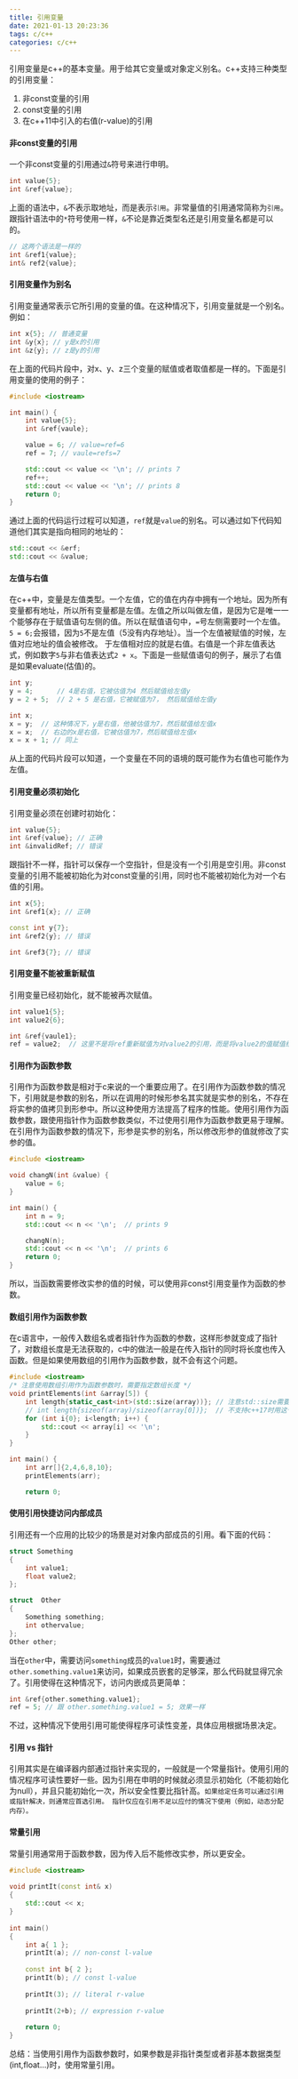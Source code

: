 ```yaml
---
title: 引用变量
date: 2021-01-13 20:23:36
tags: c/c++
categories: c/c++
---
```

引用变量是c++的基本变量。用于给其它变量或对象定义别名。c++支持三种类型的引用变量：
1. 非const变量的引用
2. const变量的引用
3. 在c++11中引入的右值(r-value)的引用
<!-- more -->

#### 非const变量的引用
一个非const变量的引用通过`&`符号来进行申明。
```c++
int value{5};
int &ref{value};
```
上面的语法中，`&`不表示取地址，而是表示`引用`。非常量值的引用通常简称为`引用`。跟指针语法中的`*`符号使用一样，`&`不论是靠近类型名还是引用变量名都是可以的。
```c++
// 这两个语法是一样的
int &ref1{value};
int& ref2{value};
```

#### 引用变量作为别名
引用变量通常表示它所引用的变量的值。在这种情况下，引用变量就是一个别名。例如：
```c++
int x{5}; // 普通变量
int &y{x}; // y是x的引用
int &z{y}; // z是y的引用
```
在上面的代码片段中，对x、y、z三个变量的赋值或者取值都是一样的。下面是引用变量的使用的例子：
```c++
#include <iostream>

int main() {
    int value{5};
    int &ref{vaule};

    value = 6; // value=ref=6
    ref = 7; // vaule=refs=7

    std::cout << value << '\n'; // prints 7
    ref++;
    std::cout << value << '\n'; // prints 8
    return 0;
}
```
通过上面的代码运行过程可以知道，`ref`就是`value`的别名。可以通过如下代码知道他们其实是指向相同的地址的：
```c++
std::cout << &erf;
std::cout << &value;
```
#### 左值与右值
在c++中，变量是左值类型。一个左值，它的值在内存中拥有一个地址。因为所有变量都有地址，所以所有变量都是左值。左值之所以叫做左值，是因为它是唯一一个能够存在于赋值语句左侧的值。所以在赋值语句中，`=`号左侧需要时一个左值。`5 = 6;`会报错，因为`5`不是左值（5没有内存地址）。当一个左值被赋值的时候，左值对应地址的值会被修改。
于左值相对应的就是右值。右值是一个非左值表达式，例如数字`5`与非右值表达式`2 + x`。下面是一些赋值语句的例子，展示了右值是如果evaluate(估值)的。
```c++
int y;
y = 4;      // 4是右值，它被估值为4 然后赋值给左值y
y = 2 + 5;  // 2 + 5 是右值，它被赋值为7， 然后赋值给左值y

int x;
x = y;  // 这种情况下，y是右值，他被估值为7，然后赋值给左值x
x = x;  // 右边的x是右值，它被估值为7，然后赋值给左值x
x = x + 1; // 同上
```
从上面的代码片段可以知道，一个变量在不同的语境的既可能作为右值也可能作为左值。

#### 引用变量必须初始化
引用变量必须在创建时初始化：
```c++
int value{5};
int &ref{value}; // 正确
int &invalidRef; // 错误
```
跟指针不一样，指针可以保存一个空指针，但是没有一个引用是空引用。非const变量的引用不能被初始化为对const变量的引用，同时也不能被初始化为对一个右值的引用。
```c++
int x{5};
int &ref1{x}; // 正确

const int y{7};
int &ref2{y}; // 错误

int &ref3{7}; // 错误
```

#### 引用变量不能被重新赋值
引用变量已经初始化，就不能被再次赋值。
```c++
int value1{5};
int value2{6};

int &ref{vaule1};
ref = value2;  // 这里不是将ref重新赋值为对value2的引用，而是将value2的值赋值给ref，所以ref = value1 = 6
```

#### 引用作为函数参数
引用作为函数参数是相对于c来说的一个重要应用了。在引用作为函数参数的情况下，引用就是参数的别名，所以在调用的时候形参名其实就是实参的别名，不存在将实参的值拷贝到形参中。所以这种使用方法提高了程序的性能。使用引用作为函数参数，跟使用指针作为函数参数类似，不过使用引用作为函数参数更易于理解。  
在引用作为函数参数的情况下，形参是实参的别名，所以修改形参的值就修改了实参的值。
```c++
#include <iostream>

void changN(int &value) {
    value = 6;
}

int main() {
    int n = 9;
    std::cout << n << '\n';  // prints 9

    changN(n);
    std::cout << n << '\n';  // prints 6
    return 0;
}
```
所以，当函数需要修改实参的值的时候，可以使用非const引用变量作为函数的参数。

#### 数组引用作为函数参数
在c语言中，一般传入数组名或者指针作为函数的参数，这样形参就变成了指针了，对数组长度是无法获取的，c中的做法一般是在传入指针的同时将长度也传入函数。但是如果使用数组的引用作为函数参数，就不会有这个问题。
```c++
#include <iostream>
/* 注意使用数组引用作为函数参数时，需要指定数组长度 */
void printElements(int &array[5]) {
    int length{static_cast<int>(std::size(array))}; // 注意std::size需要c++17的支持
    // int length{sizeof(array)/sizeof(array[0])};  // 不支持c++17时用这个
    for (int i{0}; i<length; i++) {
        std::cout << array[i] << '\n';
    }
}

int main() {
    int arr[]{2,4,6,8,10};
    printElements(arr);

    return 0;
```

#### 使用引用快捷访问内部成员
引用还有一个应用的比较少的场景是对对象内部成员的引用。看下面的代码：
```c++
struct Something
{
    int value1;
    float value2;
};

struct  Other
{
    Something something;
    int othervalue;
};
Other other;
```
当在`other`中，需要访问`something`成员的`value1`时，需要通过`other.something.value1`来访问，如果成员嵌套的足够深，那么代码就显得冗余了。引用使得在这种情况下，访问内嵌成员更简单：
```c++
int &ref{other.something.value1};
ref = 5; // 跟 other.something.value1 = 5; 效果一样
```
不过，这种情况下使用引用可能使得程序可读性变差，具体应用根据场景决定。

#### 引用 vs 指针
引用其实是在编译器内部通过指针来实现的，一般就是一个常量指针。使用引用的情况程序可读性要好一些。因为引用在申明的时候就必须显示初始化（不能初始化为null），并且只能初始化一次，所以安全性要比指针高。`如果给定任务可以通过引用或指针解决，则通常应首选引用。 指针仅应在引用不足以应付的情况下使用（例如，动态分配内存）。`

#### 常量引用
常量引用通常用于函数参数，因为传入后不能修改实参，所以更安全。
```c++
#include <iostream>
 
void printIt(const int& x)
{
    std::cout << x;
}
 
int main()
{
    int a{ 1 };
    printIt(a); // non-const l-value
 
    const int b{ 2 };
    printIt(b); // const l-value
 
    printIt(3); // literal r-value
 
    printIt(2+b); // expression r-value
 
    return 0;
}
```
总结：当使用引用作为函数参数时，如果参数是非指针类型或者非基本数据类型(int,float...)时，使用常量引用。